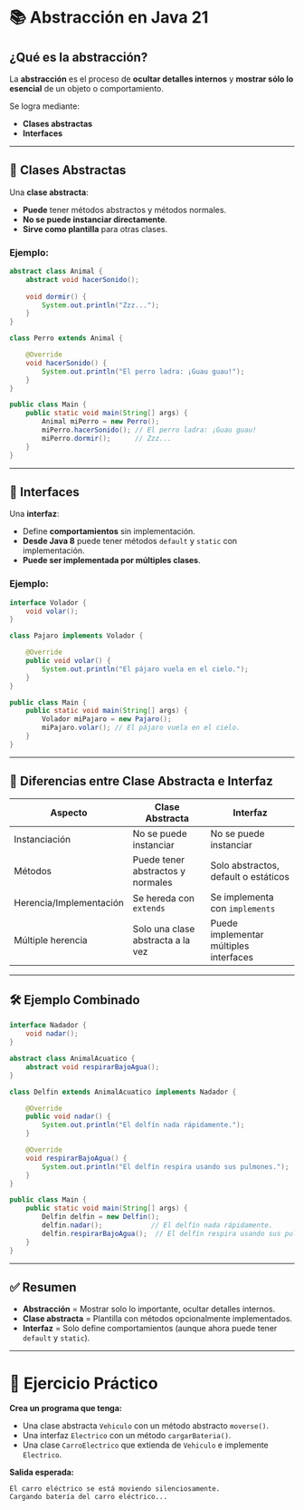 
# 📚 Abstracción en Java 21

## ¿Qué es la abstracción?

La **abstracción** es el proceso de **ocultar detalles internos** y **mostrar sólo lo esencial** de un objeto o comportamiento.

Se logra mediante:
- **Clases abstractas**
- **Interfaces**

---

## 🎯 Clases Abstractas

Una **clase abstracta**:
- **Puede** tener métodos abstractos y métodos normales.
- **No se puede instanciar directamente**.
- **Sirve como plantilla** para otras clases.

### Ejemplo:

```java
abstract class Animal {
    abstract void hacerSonido();
    
    void dormir() {
        System.out.println("Zzz...");
    }
}

class Perro extends Animal {

    @Override
    void hacerSonido() {
        System.out.println("El perro ladra: ¡Guau guau!");
    }
}

public class Main {
    public static void main(String[] args) {
        Animal miPerro = new Perro();
        miPerro.hacerSonido(); // El perro ladra: ¡Guau guau!
        miPerro.dormir();      // Zzz...
    }
}
```

---

## 🎯 Interfaces

Una **interfaz**:
- Define **comportamientos** sin implementación.
- **Desde Java 8** puede tener métodos `default` y `static` con implementación.
- **Puede ser implementada por múltiples clases**.

### Ejemplo:

```java
interface Volador {
    void volar();
}

class Pajaro implements Volador {

    @Override
    public void volar() {
        System.out.println("El pájaro vuela en el cielo.");
    }
}

public class Main {
    public static void main(String[] args) {
        Volador miPajaro = new Pajaro();
        miPajaro.volar(); // El pájaro vuela en el cielo.
    }
}
```

---

## 🚀 Diferencias entre Clase Abstracta e Interfaz

| Aspecto                  | Clase Abstracta                           | Interfaz                             |
|---------------------------|-------------------------------------------|--------------------------------------|
| Instanciación             | No se puede instanciar                    | No se puede instanciar               |
| Métodos                   | Puede tener abstractos y normales         | Solo abstractos, default o estáticos |
| Herencia/Implementación   | Se hereda con `extends`                   | Se implementa con `implements`       |
| Múltiple herencia         | Solo una clase abstracta a la vez         | Puede implementar múltiples interfaces |

---

## 🛠 Ejemplo Combinado

```java
interface Nadador {
    void nadar();
}

abstract class AnimalAcuatico {
    abstract void respirarBajoAgua();
}

class Delfin extends AnimalAcuatico implements Nadador {

    @Override
    public void nadar() {
        System.out.println("El delfín nada rápidamente.");
    }

    @Override
    void respirarBajoAgua() {
        System.out.println("El delfín respira usando sus pulmones.");
    }
}

public class Main {
    public static void main(String[] args) {
        Delfin delfin = new Delfin();
        delfin.nadar();            // El delfín nada rápidamente.
        delfin.respirarBajoAgua();  // El delfín respira usando sus pulmones.
    }
}
```

---

## ✅ Resumen

- **Abstracción** = Mostrar solo lo importante, ocultar detalles internos.
- **Clase abstracta** = Plantilla con métodos opcionalmente implementados.
- **Interfaz** = Solo define comportamientos (aunque ahora puede tener `default` y `static`).

---

# 🎯 Ejercicio Práctico

**Crea un programa que tenga:**
- Una clase abstracta `Vehiculo` con un método abstracto `moverse()`.
- Una interfaz `Electrico` con un método `cargarBateria()`.
- Una clase `CarroElectrico` que extienda de `Vehiculo` e implemente `Electrico`.

**Salida esperada:**
```
El carro eléctrico se está moviendo silenciosamente.
Cargando batería del carro eléctrico...
```
